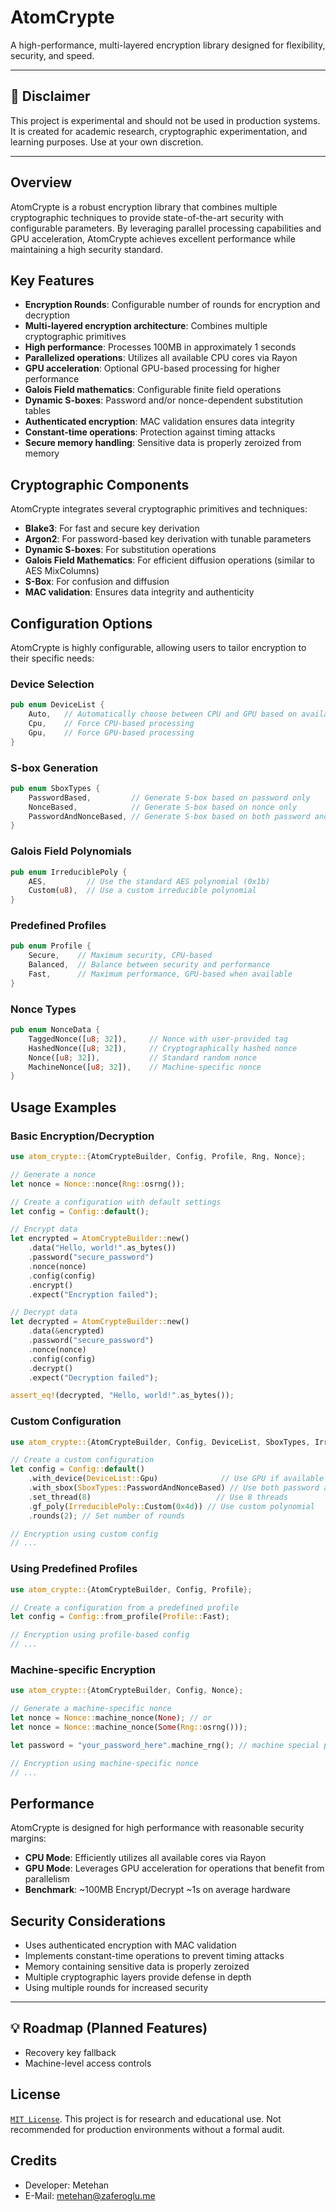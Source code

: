 # AtomCrypte

A high-performance, multi-layered encryption library designed for flexibility, security, and speed.

---

## 🚧 Disclaimer
This project is experimental and should not be used in production systems. It is created for academic research, cryptographic experimentation, and learning purposes. Use at your own discretion.

---

## Overview

AtomCrypte is a robust encryption library that combines multiple cryptographic techniques to provide state-of-the-art security with configurable parameters. By leveraging parallel processing capabilities and GPU acceleration, AtomCrypte achieves excellent performance while maintaining a high security standard.

## Key Features

- **Encryption Rounds**: Configurable number of rounds for encryption and decryption
- **Multi-layered encryption architecture**: Combines multiple cryptographic primitives
- **High performance**: Processes 100MB in approximately 1 seconds
- **Parallelized operations**: Utilizes all available CPU cores via Rayon
- **GPU acceleration**: Optional GPU-based processing for higher performance
- **Galois Field mathematics**: Configurable finite field operations
- **Dynamic S-boxes**: Password and/or nonce-dependent substitution tables
- **Authenticated encryption**: MAC validation ensures data integrity
- **Constant-time operations**: Protection against timing attacks
- **Secure memory handling**: Sensitive data is properly zeroized from memory

## Cryptographic Components

AtomCrypte integrates several cryptographic primitives and techniques:

- **Blake3**: For fast and secure key derivation
- **Argon2**: For password-based key derivation with tunable parameters
- **Dynamic S-boxes**: For substitution operations
- **Galois Field Mathematics**: For efficient diffusion operations (similar to AES MixColumns)
- **S-Box**: For confusion and diffusion
- **MAC validation**: Ensures data integrity and authenticity

## Configuration Options

AtomCrypte is highly configurable, allowing users to tailor encryption to their specific needs:

### Device Selection
```rust
pub enum DeviceList {
    Auto,   // Automatically choose between CPU and GPU based on availability
    Cpu,    // Force CPU-based processing
    Gpu,    // Force GPU-based processing
}
```

### S-box Generation
```rust
pub enum SboxTypes {
    PasswordBased,         // Generate S-box based on password only
    NonceBased,            // Generate S-box based on nonce only
    PasswordAndNonceBased, // Generate S-box based on both password and nonce
}
```

### Galois Field Polynomials
```rust
pub enum IrreduciblePoly {
    AES,         // Use the standard AES polynomial (0x1b)
    Custom(u8),  // Use a custom irreducible polynomial
}
```

### Predefined Profiles
```rust
pub enum Profile {
    Secure,    // Maximum security, CPU-based
    Balanced,  // Balance between security and performance
    Fast,      // Maximum performance, GPU-based when available
}
```

### Nonce Types
```rust
pub enum NonceData {
    TaggedNonce([u8; 32]),     // Nonce with user-provided tag
    HashedNonce([u8; 32]),     // Cryptographically hashed nonce
    Nonce([u8; 32]),           // Standard random nonce
    MachineNonce([u8; 32]),    // Machine-specific nonce
}
```

## Usage Examples

### Basic Encryption/Decryption

```rust
use atom_crypte::{AtomCrypteBuilder, Config, Profile, Rng, Nonce};

// Generate a nonce
let nonce = Nonce::nonce(Rng::osrng());

// Create a configuration with default settings
let config = Config::default();

// Encrypt data
let encrypted = AtomCrypteBuilder::new()
    .data("Hello, world!".as_bytes())
    .password("secure_password")
    .nonce(nonce)
    .config(config)
    .encrypt()
    .expect("Encryption failed");

// Decrypt data
let decrypted = AtomCrypteBuilder::new()
    .data(&encrypted)
    .password("secure_password")
    .nonce(nonce)
    .config(config)
    .decrypt()
    .expect("Decryption failed");

assert_eq!(decrypted, "Hello, world!".as_bytes());
```

### Custom Configuration

```rust
use atom_crypte::{AtomCrypteBuilder, Config, DeviceList, SboxTypes, IrreduciblePoly};

// Create a custom configuration
let config = Config::default()
    .with_device(DeviceList::Gpu)              // Use GPU if available
    .with_sbox(SboxTypes::PasswordAndNonceBased) // Use both password and nonce for S-box
    .set_thread(8)                            // Use 8 threads
    .gf_poly(IrreduciblePoly::Custom(0x4d)) // Use custom polynomial
    .rounds(2); // Set number of rounds

// Encryption using custom config
// ...
```

### Using Predefined Profiles

```rust
use atom_crypte::{AtomCrypteBuilder, Config, Profile};

// Create a configuration from a predefined profile
let config = Config::from_profile(Profile::Fast);

// Encryption using profile-based config
// ...
```

### Machine-specific Encryption

```rust
use atom_crypte::{AtomCrypteBuilder, Config, Nonce};

// Generate a machine-specific nonce
let nonce = Nonce::machine_nonce(None); // or
let nonce = Nonce::machine_nonce(Some(Rng::osrng()));

let password = "your_password_here".machine_rng(); // machine special password

// Encryption using machine-specific nonce
// ...
```

## Performance

AtomCrypte is designed for high performance with reasonable security margins:

- **CPU Mode**: Efficiently utilizes all available cores via Rayon
- **GPU Mode**: Leverages GPU acceleration for operations that benefit from parallelism
- **Benchmark**: ~100MB Encrypt/Decrypt ~1s on average hardware

## Security Considerations

- Uses authenticated encryption with MAC validation
- Implements constant-time operations to prevent timing attacks
- Memory containing sensitive data is properly zeroized
- Multiple cryptographic layers provide defense in depth
- Using multiple rounds for increased security

---

## 💡 Roadmap (Planned Features)

- Recovery key fallback
- Machine-level access controls

## License

[`MIT License`](LICENSE). This project is for research and educational use. Not recommended for production environments without a formal audit.

## Credits

- Developer: Metehan
- E-Mail: metehan@zaferoglu.me
